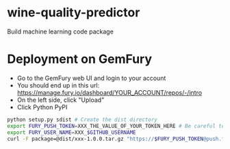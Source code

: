 # wine-quality-predictor

Build machine learning code package

# Deployment on GemFury


- Go to the GemFury web UI and login to your account
- You should end up in this url: https://manage.fury.io/dashboard/YOUR_ACCOUNT/repos/-/intro
- On the left side, click "Upload"
- Click Python PyPI

```bash
python setup.py sdist # Create the dist directory
export FURY_PUSH_TOKEN=XXX_THE_VALUE_OF_YOUR_TOKEN_HERE # Be careful to not commit to git any token!!
export FURY_USER_NAME=XXX_$GITHUB_USERNAME
curl -F package=@dist/xxx-1.0.0.tar.gz "https://$FURY_PUSH_TOKEN@push.fury.io/$FURY_USER_NAME/"
```
